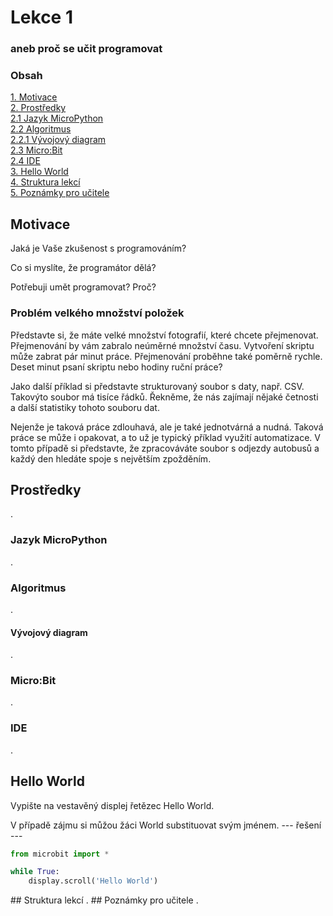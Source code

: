 # Lekce 1
### aneb proč se učit programovat

### Obsah
[1. Motivace](#motivace)  
[2. Prostředky](#prostredky)  
[2.1 Jazyk MicroPython](#lang)  
[2.2 Algoritmus](#alg)  
[2.2.1 Vývojový diagram](#vd)  
[2.3 Micro:Bit](#mbit)  
[2.4 IDE](#ide)  
[3. Hello World](#hello-world)  
[4. Struktura lekcí](#strlek)  
[5. Poznámky pro učitele](#pozn)  
<a name="motivace"/>
## Motivace
Jaká je Vaše zkušenost s programováním?

Co si myslíte, že programátor dělá?

Potřebuji umět programovat? Proč?
### Problém velkého množství položek
Představte si, že máte velké množství fotografií, které chcete přejmenovat. Přejmenování by vám zabralo neúměrné množství času. Vytvoření skriptu může zabrat pár minut práce. Přejmenování proběhne také poměrně rychle. Deset minut psaní skriptu nebo hodiny ruční práce?

Jako další příklad si představte strukturovaný soubor s daty, např. CSV. Takovýto soubor má tisíce řádků. Řekněme, že nás zajímají nějaké četnosti a další statistiky tohoto souboru dat.

Nejenže je taková práce zdlouhavá, ale je také jednotvárná a nudná.
Taková práce se může i opakovat, a to už je typický příklad využití automatizace. V tomto případě si představte, že zpracováváte soubor s odjezdy autobusů a každý den hledáte spoje s největším zpožděním.
<a name="prostredky"/>
## Prostředky
.
<a name="lang"/>
### Jazyk MicroPython
.
<a name="alg"/>
### Algoritmus
.
<a name="vd"/>
#### Vývojový diagram
.
<a name="mbit"/>
### Micro:Bit
.
<a name="ide"/>
### IDE
.
<a name="hello-world"/>
## Hello World
Vypište na vestavěný displej řetězec Hello World.

V případě zájmu si můžou žáci World substituovat svým jménem.
--- řešení ---
```python
from microbit import *

while True:
    display.scroll('Hello World')
```
<a name="strlek"/>
## Struktura lekcí
.
<a name="pozn"/>
## Poznámky pro učitele
.
